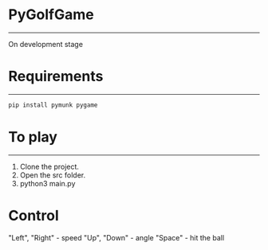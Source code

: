 # PyGolfGame
------------
Оn development stage

# Requirements
------------
```bash
pip install pymunk pygame
```

# To play
---------
1. Clone the project.
2. Open the src folder.
3. python3 main.py

# Control
"Left", "Right" - speed
"Up", "Down" - angle
"Space" - hit the ball
